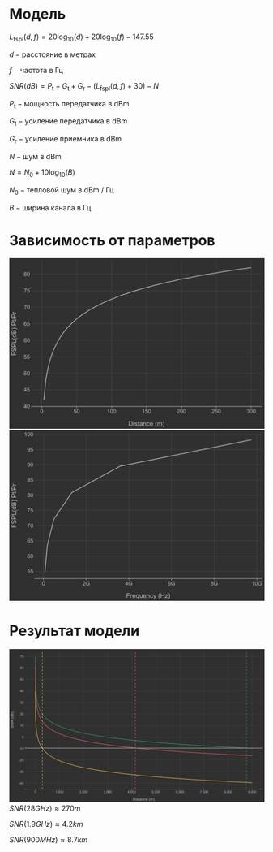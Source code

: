 # Модель

$L_{\text{fspl}}(d, f) = 20\log_{10}(d) + 20\log_{10}(f) - 147.55$

$d - \text{расстояние в метрах}$

$f - \text{частота в Гц}$

$SNR(dB)=P_\text{t}+G_\text{t}+G_\text{r}-(L_{\text{fspl}}(d, f)+30)-N$

$P_\text{t} - \text{мощность передатчика в dBm}$

$G_\text{t} - \text{усиление передатчика в dBm}$

$G_\text{r} - \text{усиление приемника в dBm}$

$N - \text{шум в dBm}$

$N = N_0 + 10\log_{10}(B)$

$N_0 - \text{тепловой шум в dBm / Гц}$

$B - \text{ширина канала в Гц}$

# Зависимость от параметров
![img_1.png](2_dist.png)
![img_1.png](2_freq.png)

# Результат модели
![img_1.png](2_model.png)
$SNR(28GHz) \approx 270m$

$SNR(1.9GHz) \approx 4.2km$

$SNR(900MHz) \approx 8.7km$
